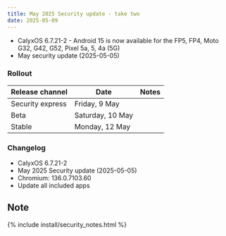 ```yaml
---
title: May 2025 Security update - take two
date: 2025-05-09
---
```


* CalyxOS 6.7.21-2 - Android 15 is now available for the FP5, FP4, Moto G32, G42, G52, Pixel 5a, 5, 4a (5G)
* May security update (2025-05-05)

### Rollout

| Release channel  | Date   | Notes |
| ---------------- | ------ | ------ |
| Security express | Friday, 9 May |  |
| Beta | Saturday, 10 May |  |
| Stable | Monday, 12 May | |


### Changelog
* CalyxOS 6.7.21-2
* May 2025 Security update (2025-05-05)
* Chromium: 136.0.7103.60
* Update all included apps

## Note

{% include install/security_notes.html %}
